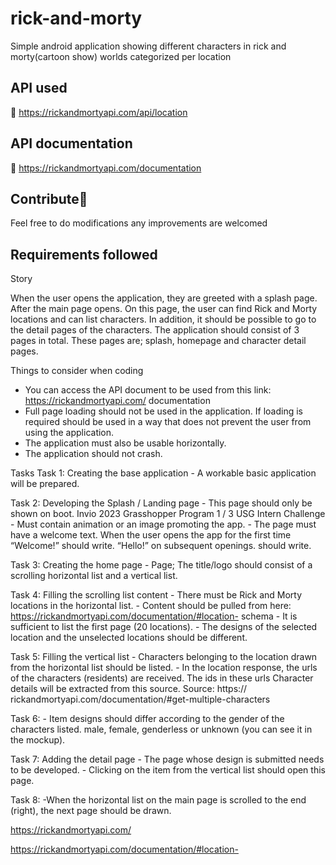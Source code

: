 # rick-and-morty
Simple android application showing different characters in rick and morty(cartoon show) worlds categorized per location
## API used
🔗 https://rickandmortyapi.com/api/location

## API documentation
🔗 https://rickandmortyapi.com/documentation

## Contribute💙
Feel free to do modifications any improvements are welcomed

## Requirements followed

Story 

When the user opens the application, they are greeted with a splash page. 
After the main page opens. On this page, the user can find Rick and Morty locations and can list characters. In addition, it should be possible to go to the detail pages of the characters. The application should consist of 3 pages in total. These pages are; splash, homepage and character detail pages.

Things to consider when coding 
- You can access the API document to be used from this link: https://rickandmortyapi.com/ documentation 
- Full page loading should not be used in the application. If loading is required should be used in a way that does not prevent the user from using the application. 
- The application must also be usable horizontally. 
- The application should not crash.

Tasks Task 1: Creating the base application - A workable basic application will be prepared. 

Task 2: Developing the Splash / Landing page - This page should only be shown on boot. Invio 2023 Grasshopper Program 1 / 3 USG Intern Challenge - Must contain animation or an image promoting the app. - The page must have a welcome text. When the user opens the app for the first time “Welcome!” should write. “Hello!” on subsequent openings. should write. 

Task 3: Creating the home page - Page; The title/logo should consist of a scrolling horizontal list and a vertical list. 

Task 4: Filling the scrolling list content - There must be Rick and Morty locations in the horizontal list. - Content should be pulled from here: https://rickandmortyapi.com/documentation/#location- schema - It is sufficient to list the first page (20 locations). - The designs of the selected location and the unselected locations should be different. 

Task 5: Filling the vertical list - Characters belonging to the location drawn from the horizontal list should be listed. - In the location response, the urls of the characters (residents) are received. The ids in these urls Character details will be extracted from this source. Source: https:// rickandmortyapi.com/documentation/#get-multiple-characters 

Task 6: - Item designs should differ according to the gender of the characters listed. male, female, genderless or unknown (you can see it in the mockup). 

Task 7: Adding the detail page - The page whose design is submitted needs to be developed. - Clicking on the item from the vertical list should open this page. 

Task 8: -When the horizontal list on the main page is scrolled to the end (right), the next page should be drawn.


https://rickandmortyapi.com/

https://rickandmortyapi.com/documentation/#location-
